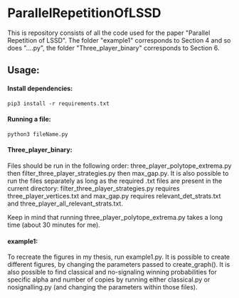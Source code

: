 # ParallelRepetitionOfLSSD
This is repository consists of all the code used for the paper "Parallel Repetition of LSSD". The folder "example1" corresponds to Section 4 and so does "....py", the folder "Three_player_binary" corresponds to Section 6.

## Usage:
#### Install dependencies:
```
pip3 install -r requirements.txt
```
#### Running a file:
```
python3 fileName.py
```
#### Three_player_binary:
Files should be run in the following order: three_player_polytope_extrema.py then filter_three_player_strategies.py then max_gap.py. 
It is also possible to run the files separately as long as the required .txt files are present in the current directory: 
filter_three_player_strategies.py requires three_player_vertices.txt and
max_gap.py requires relevant_det_strats.txt and three_player_all_relevant_strats.txt.

Keep in mind that running three_player_polytope_extrema.py takes a long time (about 30 minutes for me).

#### example1:
To recreate the figures in my thesis, run example1.py.
It is possible to create different figures, by changing the parameters passed to create_graph().
It is also possible to find classical and no-signaling winning probabilities for specific alpha and number of copies by running either classical.py or 
nosignalling.py (and changing the parameters within those files).

#### 
